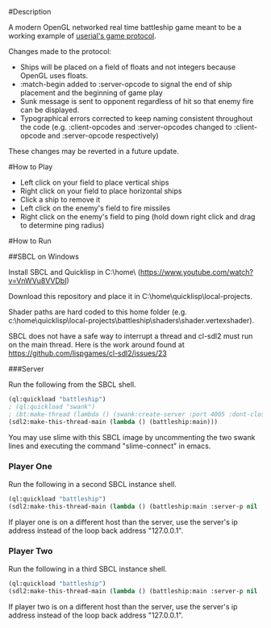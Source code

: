 #Description

A modern OpenGL networked real time battleship game meant to be a working example of [userial's game protocol](https://github.com/nklein/userial#protocol).  

Changes made to the protocol:

- Ships will be placed on a field of floats and not integers because OpenGL uses floats.
- :match-begin added to :server-opcode to signal the end of ship placement and the beginning of game play 
- Sunk message is sent to opponent regardless of hit so that enemy fire can be displayed.
- Typographical errors corrected to keep naming consistent throughout the code (e.g. :client-opcodes and :server-opcodes changed to :client-opcode and :server-opcode respectively)

These changes may be reverted in a future update.

#How to Play

- Left click on your field to place vertical ships 
- Right click on your field to place horizontal ships
- Click a ship to remove it
- Left click on the enemy's field to fire missiles
- Right click on the enemy's field to ping (hold down right click and drag to determine ping radius)

#How to Run

##SBCL on Windows

Install SBCL and Quicklisp in C:\home\ (https://www.youtube.com/watch?v=VnWVu8VVDbI)

Download this repository and place it in C:\home\quicklisp\local-projects\.  

Shader paths are hard coded to this home folder (e.g. c:\home\quicklisp\local-projects\battleship\shaders\shader.vertexshader).

SBCL does not have a safe way to interrupt a thread and cl-sdl2 must run on the main thread. Here is the work around found at https://github.com/lispgames/cl-sdl2/issues/23

###Server

Run the following from the SBCL shell.

```lisp
(ql:quickload "battleship")
; (ql:quickload "swank")
; (bt:make-thread (lambda () (swank:create-server :port 4005 :dont-close t)))
(sdl2:make-this-thread-main (lambda () (battleship:main)))
```

You may use slime with this SBCL image by uncommenting the two swank lines and executing the command "slime-connect" in emacs.

### Player One 

Run the following in a second SBCL instance shell.

```lisp
(ql:quickload "battleship")
(sdl2:make-this-thread-main (lambda () (battleship:main :server-p nil :server-ip "127.0.0.1" :name "Ranma Saotome")))
```

If player one is on a different host than the server, use the server's ip address instead of the loop back address "127.0.0.1".

### Player Two

Run the following in a third SBCL instance shell.

```lisp
(ql:quickload "battleship")
(sdl2:make-this-thread-main (lambda () (battleship:main :server-p nil :server-ip "127.0.0.1" :name "Akane Tendo")))
```

If player two is on a different host than the server, use the server's ip address instead of the loop back address "127.0.0.1".